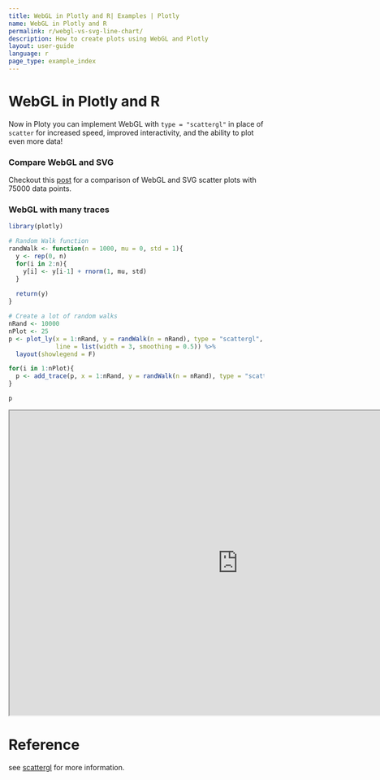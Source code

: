 ```yaml
---
title: WebGL in Plotly and R| Examples | Plotly
name: WebGL in Plotly and R
permalink: r/webgl-vs-svg-line-chart/
description: How to create plots using WebGL and Plotly
layout: user-guide
language: r
page_type: example_index
---
```

# WebGL in Plotly and R

Now in Ploty you can implement WebGL with `type = "scattergl"` in place of `scatter` for increased speed, improved interactivity, and the ability to plot even more data!


### Compare WebGL and SVG

Checkout this [post](/r/compare-webgl-svg/) for a comparison of WebGL and SVG scatter plots with 75000 data points.

### WebGL with many traces

```r
library(plotly)

# Random Walk function
randWalk <- function(n = 1000, mu = 0, std = 1){
  y <- rep(0, n)
  for(i in 2:n){
    y[i] <- y[i-1] + rnorm(1, mu, std)
  }
  
  return(y)
}

# Create a lot of random walks
nRand <- 10000
nPlot <- 25
p <- plot_ly(x = 1:nRand, y = randWalk(n = nRand), type = "scattergl", mode = "lines", 
             line = list(width = 3, smoothing = 0.5)) %>% 
  layout(showlegend = F)

for(i in 1:nPlot){
  p <- add_trace(p, x = 1:nRand, y = randWalk(n = nRand), type = "scattergl", mode = "lines")
}

p
```

<iframe src="https://plot.ly/~RPlotBot/2867/randwalkn-nrand-vs-1nrand/"width="900px" height="600px" scrolling="no" seamless="seamless"></iframe>

# Reference
see [scattergl](https://plot.ly/r/reference/#scattergl) for more information. 




